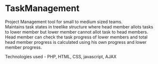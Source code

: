 # TaskManagement
Project Management tool for small to medium sized teams.  
Maintains task states in treelike structure where head member allots tasks to lower member but lower member cannot allot task to head members.  
Head member can check the task progress of lower members and total head member progress is calculated using his own progress and lower member progress.

Technologies used - PHP, HTML, CSS, javascript, AJAX 
